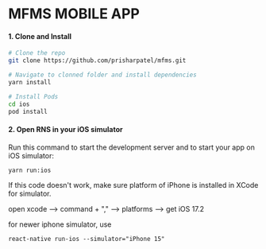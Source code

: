 # MFMS MOBILE APP

#### 1. Clone and Install

```bash
# Clone the repo
git clone https://github.com/prisharpatel/mfms.git

# Navigate to clonned folder and install dependencies
yarn install

# Install Pods
cd ios
pod install
```

#### 2. Open RNS in your iOS simulator

Run this command to start the development server and to start your app on iOS simulator:
```
yarn run:ios
```
If this code doesn't work, make sure platform of iPhone is installed in XCode for simulator. 

open xcode --> command + "," --> platforms --> get iOS 17.2

for newer iphone simulator, use
```
react-native run-ios --simulator="iPhone 15"
```
